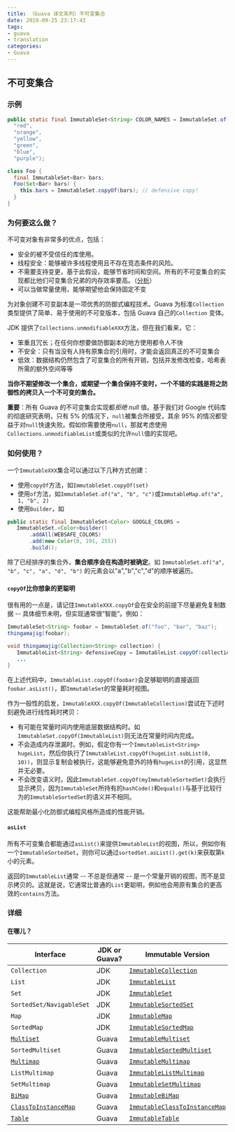 ```yaml
---
title: （Guava 译文系列）不可变集合
date: 2019-09-25 23:17:43
tags:
- guava
- translation
categories:
- Guava
---
```


## 不可变集合

### 示例
```java
public static final ImmutableSet<String> COLOR_NAMES = ImmutableSet.of(
  "red",
  "orange",
  "yellow",
  "green",
  "blue",
  "purple");

class Foo {
  final ImmutableSet<Bar> bars;
  Foo(Set<Bar> bars) {
    this.bars = ImmutableSet.copyOf(bars); // defensive copy!
  }
}
```

<!-- more -->

### 为何要这么做？

不可变对象有非常多的优点，包括：
- 安全的被不受信任的库使用。
- 线程安全：能够被许多线程使用且不存在竞态条件的风险。
- 不需要支持变更，基于此假设，能够节省时间和空间。所有的不可变集合的实现都比他们可变集合兄弟的内存效率要高。（[分析](https://github.com/DimitrisAndreou/memory-measurer/blob/master/ElementCostInDataStructures.txt)）
- 可以当做常量使用，能够期望他会保持固定不变

为对象创建不可变副本是一项优秀的防御式编程技术。Guava 为标准`Collection`类型提供了简单、易于使用的不可变版本，包括 Guava 自己的`Collection` 变体。

JDK 提供了`Collections.unmodifiableXXX`方法，但在我们看来，它：
- 笨重且冗长；在任何你想要做防御副本的地方使用都令人不快
- 不安全：只有当没有人持有原集合的引用时，才能会返回真正的不可变集合
- 低效：数据结构仍然包含了可变集合的所有开销，包括并发修改检查，哈希表所需的额外空间等等

**当你不期望修改一个集合，或期望一个集合保持不变时，一个不错的实践是将之防御性的拷贝入一个不可变的集合。**

**重要**：所有 Guava 的不可变集合实现都*拒绝 null*  值。基于我们对 Google 代码库的彻底研究表明，只有 5% 的情况下，`null`被集合所接受，其余 95% 的情况都受益于对`null`快速失败。假如你需要使用`null`，那就考虑使用`Collections.unmodifiableList`或类似的允许`null`值的实现吧。

### 如何使用？
一个`ImmutableXXX`集合可以通过以下几种方式创建：
- 使用`copyOf`方法，如`ImmutableSet.copyOf(set)`
- 使用`of`方法，如`ImmutableSet.of("a", "b", "c")`或`ImmutableMap.of("a", 1, "b", 2)`
- 使用`Builder`，如
```java
public static final ImmutableSet<Color> GOOGLE_COLORS =
   ImmutableSet.<Color>builder()
       .addAll(WEBSAFE_COLORS)
       .add(new Color(0, 191, 255))
       .build();
```
除了已经排序的集合外，**集合顺序会在构造时被确定**。如
`ImmutableSet.of("a", "b", "c", "a", "d", "b")`
的元素会以"a","b","c","d"的顺序被遍历。

#### `copyOf`比你想象的更聪明
很有用的一点是，请记住`ImmutableXXX.copyOf`会在安全的前提下尽量避免复制数据 -- 具体细节未明，但实现通常很“智能”。例如：
```java
ImmutableSet<String> foobar = ImmutableSet.of("foo", "bar", "baz");
thingamajig(foobar);

void thingamajig(Collection<String> collection) {
   ImmutableList<String> defensiveCopy = ImmutableList.copyOf(collection);
   ...
}
```
在上述代码中，`ImmutableList.copyOf(foobar)`会足够聪明的直接返回`foobar.asList()`，即`ImmutableSet`的常量耗时视图。

作为一般性的启发，`ImmutableXXX.copyOf(ImmutableCollection)`尝试在下述时刻避免进行线性耗时拷贝：
- 有可能在常量时间内使用底层数据结构时。如`ImmutableSet.copyOf(ImmutableList)`则无法在常量时间内完成。
- 不会造成内存泄漏时。例如，假定你有一个`ImmutableList<String> hugeList`，然后你执行了`ImmutableList.copyOf(hugeList.subList(0, 10))`，则显示复制会被执行，这能够避免意外的持有`hugeList`的引用，这显然并无必要。
- 不会改变语义时。因此`ImmutableSet.copyOf(myImmutableSortedSet)`会执行显示拷贝，因为`ImmutableSet`所持有的`hashCode()`和`equals()`与基于比较行为的`ImmutableSortedSet`的语义并不相同。

这能帮助最小化防御式编程风格所造成的性能开销。

#### `asList`
所有不可变集合都能通过`asList()`来提供`ImmutableList`的视图，所以，例如你有一个`ImmutableSortedSet`，则你可以通过`sortedSet.asList().get(k)`来获取第`k`小的元素。

返回的`ImmutableList`通常 -- 不总是但通常 -- 是一个常量开销的视图，而不是显示拷贝的。这就是说，它通常比普通的`List`更聪明，例如他会用原有集合的更高效的`contains`方法。

### 详细
#### 在哪儿？

| Interface                                                    | JDK or Guava? | Immutable Version                                            |
| ------------------------------------------------------------ | ------------- | ------------------------------------------------------------ |
| `Collection`                                                 | JDK           | [`ImmutableCollection`](http://google.github.io/guava/releases/snapshot/api/docs/com/google/common/collect/ImmutableCollection.html) |
| `List`                                                       | JDK           | [`ImmutableList`](http://google.github.io/guava/releases/snapshot/api/docs/com/google/common/collect/ImmutableList.html) |
| `Set`                                                        | JDK           | [`ImmutableSet`](http://google.github.io/guava/releases/snapshot/api/docs/com/google/common/collect/ImmutableSet.html) |
| `SortedSet/NavigableSet`                                     | JDK           | [`ImmutableSortedSet`](http://google.github.io/guava/releases/snapshot/api/docs/com/google/common/collect/ImmutableSortedSet.html) |
| `Map`                                                        | JDK           | [`ImmutableMap`](http://google.github.io/guava/releases/snapshot/api/docs/com/google/common/collect/ImmutableMap.html) |
| `SortedMap`                                                  | JDK           | [`ImmutableSortedMap`](http://google.github.io/guava/releases/snapshot/api/docs/com/google/common/collect/ImmutableSortedMap.html) |
| [`Multiset`](https://github.com/google/guava/wiki/NewCollectionTypesExplained#Multiset) | Guava         | [`ImmutableMultiset`](http://google.github.io/guava/releases/snapshot/api/docs/com/google/common/collect/ImmutableMultiset.html) |
| `SortedMultiset`                                             | Guava         | [`ImmutableSortedMultiset`](http://google.github.io/guava/releases/12.0/api/docs/com/google/common/collect/ImmutableSortedMultiset.html) |
| [`Multimap`](https://github.com/google/guava/wiki/NewCollectionTypesExplained#Multimap) | Guava         | [`ImmutableMultimap`](http://google.github.io/guava/releases/snapshot/api/docs/com/google/common/collect/ImmutableMultimap.html) |
| `ListMultimap`                                               | Guava         | [`ImmutableListMultimap`](http://google.github.io/guava/releases/snapshot/api/docs/com/google/common/collect/ImmutableListMultimap.html) |
| `SetMultimap`                                                | Guava         | [`ImmutableSetMultimap`](http://google.github.io/guava/releases/snapshot/api/docs/com/google/common/collect/ImmutableSetMultimap.html) |
| [`BiMap`](https://github.com/google/guava/wiki/NewCollectionTypesExplained#BiMap) | Guava         | [`ImmutableBiMap`](http://google.github.io/guava/releases/snapshot/api/docs/com/google/common/collect/ImmutableBiMap.html) |
| [`ClassToInstanceMap`](https://github.com/google/guava/wiki/NewCollectionTypesExplained#ClassToInstanceMap) | Guava         | [`ImmutableClassToInstanceMap`](http://google.github.io/guava/releases/snapshot/api/docs/com/google/common/collect/ImmutableClassToInstanceMap.html) |
| [`Table`](https://github.com/google/guava/wiki/NewCollectionTypesExplained#Table) | Guava         | [`ImmutableTable`](http://google.github.io/guava/releases/snapshot/api/docs/com/google/common/collect/ImmutableTable.html) |
